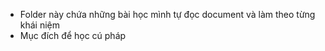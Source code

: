 - Folder này chứa những bài học mình tự đọc document và làm theo từng khái niệm
- Mục đích để học cú pháp
